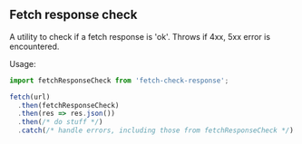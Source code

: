 Fetch response check
--

A utility to check if a fetch response is 'ok'. Throws if 4xx, 5xx error is encountered.

Usage:

```javascript
import fetchResponseCheck from 'fetch-check-response';

fetch(url)
  .then(fetchResponseCheck)
  .then(res => res.json())
  .then(/* do stuff */)
  .catch(/* handle errors, including those from fetchResponseCheck */)
```
